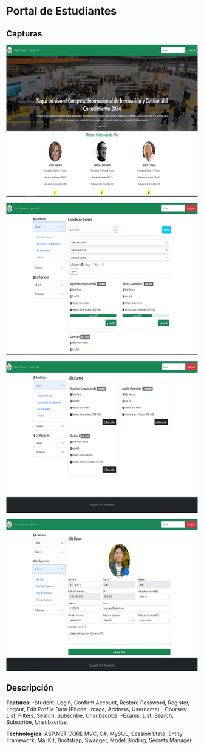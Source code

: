 # Portal de Estudiantes

## Capturas
<p align="center">
    <img src="https://github.com/djorges/StudentPortal/blob/master/StudentPortal/wwwroot/images/StudentPortalPortada.png" alt="Screenshot Desktop" width="800" height="400"/>
</p>
<p align="center">
    <img src="https://github.com/djorges/StudentPortal/blob/master/StudentPortal/wwwroot/images/StudentPortalCursos.png" alt="Screenshot Desktop" width="800" height="400"/>
</p>
<p align="center">
    <img src="https://github.com/djorges/StudentPortal/blob/master/StudentPortal/wwwroot/images/StudentPortalCursosInscrip.png" alt="Screenshot Desktop" width="800" height="400"/>
</p>

<p align="center">
    <img src="https://github.com/djorges/StudentPortal/blob/master/StudentPortal/wwwroot/images/StudentPortalPerfil.png" alt="Screenshot Desktop" width="800" height="400"/>
</p>

## Descripción
**Features**: -Student: Login, Confirm Account, Restore Password, Register, Logout, Edit Profile Data (Phone, Image, Address, Username). -Courses: List, Filters, Search, Subscribe, Unsubscribe. -Exams: List, Search, Subscribe, Unsubscribe. 

**Technologies**: ASP.NET CORE MVC, C#, MySQL, Session State, Entity Framework, MailKit, Bootstrap, Swagger, Model Binding, Secrets Manager.

